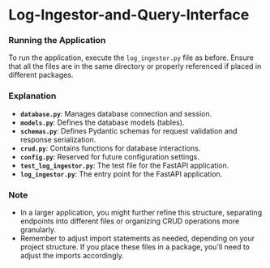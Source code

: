 # Log-Ingestor-and-Query-Interface



### Running the Application
To run the application, execute the `log_ingestor.py` file as before. Ensure that all the files are in the same directory or properly referenced if placed in different packages.

### Explanation
- **`database.py`**: Manages database connection and session.
- **`models.py`**: Defines the database models (tables).
- **`schemas.py`**: Defines Pydantic schemas for request validation and response serialization.
- **`crud.py`**: Contains functions for database interactions.
- **`config.py`**: Reserved for future configuration settings.
- **`test_log_ingestor.py`**: The test file for the FastAPI application.
- **`log_ingestor.py`**: The entry point for the FastAPI application.

### Note
- In a larger application, you might further refine this structure, separating endpoints into different files or organizing CRUD operations more granularly.
- Remember to adjust import statements as needed, depending on your project structure. If you place these files in a package, you'll need to adjust the imports accordingly.
